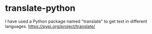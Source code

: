 # translate-python
I have used a Python package named "translate" to get text in different languages.
https://pypi.org/project/translate/
